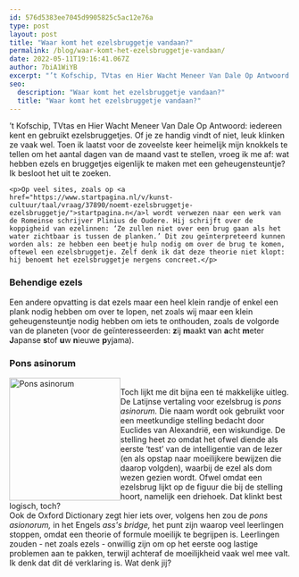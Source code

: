 ```yaml
---
id: 576d5383ee7045d9905825c5ac12e76a
type: post
layout: post
title: "Waar komt het ezelsbruggetje vandaan?"
permalink: /blog/waar-komt-het-ezelsbruggetje-vandaan/
date: 2022-05-11T19:16:41.067Z
author: 7biA1WiYB
excerpt: "’t Kofschip, TVtas en Hier Wacht Meneer Van Dale Op Antwoord: iedereen kent en gebruikt ezelsbruggetjes. Of je ze handig vindt of niet, leuk klinken ze vaak wel. Toen ik laatst voor de zoveelste keer heimelijk mijn knokkels te tellen om het aantal dagen van de maand vast te stellen, vroeg ik me af: wat hebben ezels en bruggetjes eigenlijk te maken met een geheugensteuntje? Ik besloot het uit te zoeken.  "
seo:
  description: "Waar komt het ezelsbruggetje vandaan?"
  title: "Waar komt het ezelsbruggetje vandaan?"
---
```

’t Kofschip, TVtas en Hier Wacht Meneer Van Dale Op Antwoord: iedereen kent en gebruikt ezelsbruggetjes. Of je ze handig vindt of niet, leuk klinken ze vaak wel. Toen ik laatst voor de zoveelste keer heimelijk mijn knokkels te tellen om het aantal dagen van de maand vast te stellen, vroeg ik me af: wat hebben ezels en bruggetjes eigenlijk te maken met een geheugensteuntje? Ik besloot het uit te zoeken.  

    <p>Op veel sites, zoals op <a href="https://www.startpagina.nl/v/kunst-cultuur/taal/vraag/37890/noemt-ezelsbruggetje-ezelsbruggetje/">startpagina.n</a>l wordt verwezen naar een werk van de Romeinse schrijver Plinius de Oudere. Hij schrijft over de koppigheid van ezelinnen: ‘Ze zullen niet over een brug gaan als het water zichtbaar is tussen de planken.’ Dit zou geïnterpreteerd kunnen worden als: ze hebben een beetje hulp nodig om over de brug te komen, oftewel een ezelsbruggetje. Zelf denk ik dat deze theorie niet klopt: hij benoemt het ezelsbruggetje nergens concreet.</p>
<h3>Behendige ezels</h3>
<p>Een andere opvatting is dat ezels maar een heel klein randje of enkel een plank nodig hebben om over te lopen, net zoals wij maar een klein geheugensteuntje nodig hebben om iets te onthouden, zoals de volgorde van de planeten (voor de geïnteresseerden: <strong>z</strong>ij <strong>m</strong>aakt <strong>v</strong>an <strong>a</strong>cht <strong>m</strong>eter <strong>J</strong>apanse <strong>s</strong>tof <strong>u</strong>w <strong>n</strong>ieuwe <strong>p</strong>yjama).</p>
<h3>Pons asinorum</h3>
<p><div class="media media-element-container media-teaser media-float-left"><div id="file-538946" class="file file-image file-image-jpeg">

        
  
  <div class="content">
    <a href="/files/huge96481001jpg"><img alt="Pons asinorum" title="Pons asinorum	" height="220" width="199" style="float: left;" class="media-element file-teaser" data-delta="1" src="https://original.sevendays.nl/sites/default/files/styles/medium/public/huge.96.481001.jpg?itok=tkplg2Ph"></a>  </div>

  
</div>
</div><br>Toch lijkt me dit bijna een té makkelijke uitleg. De Latijnse vertaling voor ezelsbrug is <em>pons asinorum. </em>Die naam wordt ook gebruikt voor een meetkundige stelling bedacht door Euclides van Alexandrië, een wiskundige. De stelling heet zo omdat het ofwel diende als eerste ‘test’ van de intelligentie van de lezer (en als opstap naar moeilijkere bewijzen die daarop volgden), waarbij de ezel als dom wezen gezien wordt. Ofwel omdat een ezelsbrug lijkt op de figuur die bij de stelling hoort, namelijk een driehoek. Dat klinkt best logisch, toch?<br>Ook de Oxford Dictionary zegt hier iets over, volgens hen zou de <em>pons asionorum, </em>in het Engels <em>ass's bridge, </em>het punt zijn waarop veel leerlingen stoppen, omdat een theorie of formule moeilijk te begrijpen is. Leerlingen zouden - net zoals ezels - onwillig zijn om op het eerste oog lastige problemen aan te pakken, terwijl achteraf de moeilijkheid vaak wel mee valt. Ik denk dat dit dé verklaring is. Wat denk jij?  
